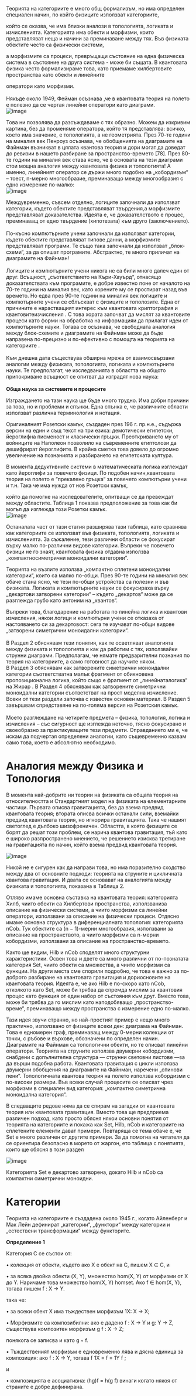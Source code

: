 Теорията на категориите е много общ формализъм, но има определен специален начин, по който физиците използват категориите,

който се оказва, че има близки аналози в топологията, логиката и изчисленията. Категорията има обекти и морфизми, които представляват неща и начини за преминаване между тях. Във физиката обектите често са физически системи,

а морфизмите са процеси, превръщащи състояние на една физическа система в състояние на друга система - може би същата. В квантовата физика често формализираме това, като приемаме хилбертовите пространства като обекти и линейните

оператори като морфизми.  
<br/>Някъде около 1949, Фейман осъзнава ,че в квантовата теория на полето е полезно да се чертая линейни оператори като диаграми.  
![image](https://github.com/user-attachments/assets/687b1941-669a-4eef-99b9-b343b605effb)


Това ни позволява да разсъждаваме с тях образно. Можем да изкривим картина, без да променяме оператора, който тя представлява: всичко, което има значение, е топологията, а не геометрията. През 70-те години на миналия век Пенроуз осъзнава, че обобщенията на диаграмите на Файнман възникват в цялата квантова теория и дори могат да доведат до ревизии в нашето разбиране за пространство-времето \[78\]. През 80-те години на миналия век става ясно, че в основата на тези диаграми стои мощна аналогия между квантовата физика и топологията! А именно, линейният оператор се държи много подобно на „кобордизъм“ – тоест, n-мерно многообразие, преминаващо между многообразия с едно измерение по-малко:  
![image](https://github.com/user-attachments/assets/c65f0647-e9b1-47ff-b684-c4f5f2ae5492)


Междувременно, съвсем отделно, логиците започнали да използват категории, където обектите представляват твърдения,а морфизмите представляват доказателства. Идеята е, че доказателството е процес, преминаващ от едно твърдение (хипотезата) към друго (заключението).  
<br/>По-късно компютърните учени започнали да използват категории, където обектите представляват типове данни, а морфизмите представляват програми. Те също така започнали да използват „блок-схеми“, за да опишат програмите. Абстрактно, те много приличат на диаграмите на Файнман!  
<br/>Логиците и компютърните учени никога не са били много далеч един от друг. Всъщност, „съответствието на Къри-Хауърд“, отнасящо доказателствата към програмите, е добре известно поне от началото на 70-те години на миналия век, като корените му се простират назад във времето. Но едва през 90-те години на миналия век логиците и компютърните учени се сблъскват с физиците и тополозите. Една от причините е нарастващият интерес към квантовата криптография и квантовитеизчисления . С това хората започват да мислят за квантовите процеси като форми на обработка на информацияи да прилагат идеи от компютърните науки. Тогава се осъзнава, че свободната аналогия между блок-схемите и диаграмите на Файнман може да бъде направена по-прецизно и по-ефективно с помощта на теорията на категориите .  
<br/>Към днешна дата съществува обширна мрежа от взаимосвързани аналогии между физиката, топологията, логиката и компютърните науки. Те предполагат, че изследванията в областта на общото припокриване всъщност се опитват да изградят нова наука:  
<br/>**Обща наука за системите и процесите**

Изграждането на тази наука ще бъде много трудно. Има добри причини за това, но и проблеми и спънки. Една спънка е, че различните области използват различна терминология и нотация.

Оригиналният Розетски камък, създаден през 196 г. пр.н.е., съдържа версии на един и същ текст на три езика: демотически египетски, йероглифна писменост и класически гръцки. Преоткриването му от войниците на Наполеон позволило на съвременните египтолози да дешифрират йероглифите. В крайна сметка това довело до огромно увеличение на познанията и разбирането на египетската култура.

В момента дедуктивните системи в математическата логика изглеждат като йероглифи за повечето физици. По подобен начин,квантовата теория на полето е “прекалено гръцка“ за повечето компютърни учени и т.н. Така че има нужда от нов Розетски камък,

който да помогне на изследователите, опитващи се да превеждат между областите. Таблица 1 показва предположение за това как би могъл да изглежда този Розетки камък.  
![image](https://github.com/user-attachments/assets/b221fbf1-5546-43c8-8d1b-178736087b6b)

Останалата част от тази статия разширява тази таблица, като сравнява как категориите се използват във физиката, топологията, логиката и изчисленията. За съжаление, тези различни области се фокусират върху малко по-различни видове категории. Въпреки че повечето физици не го знаят, квантовата физика отдавна използва „компактносиметрични моноидални категории“.

Теорията на възлите използва „компактно сплетени моноидални категории“, които са малко по-общи. През 90-те години на миналия век обаче стана ясно, че тези по-общи устройства са полезни и във физиката. Логиката и компютърните науки се фокусираха върху „декартови затворени категории“ – където „декартов“ може да се разглежда грубо като антоним на „квантов“.

Въпреки това, благодарение на работата по линейна логика и квантови изчисления, някои логици и компютърни учени се отказаха от настояването си за декартовост: сега те изучават по-общи видове „затворени симетрични моноидални категории“.  
<br/>В Раздел 2 обяснявам тези понятия, как те осветляват аналогията между физиката и топологията и как да работим с тях, използвайки струнни диаграми. Предполагам, че нямате предварителни познания по теория на категориите, а само готовност да научите някои.  
В Раздел 3 обяснявам как затворените симетрични моноидални категории съответстватна малък фрагмент от обикновена пропозиционална логика, който също е фрагмент от „линейнаталогика“ на Жирар . В Раздел 4 обяснявам как затворените симетрични моноидални категории съответстват на прост моделна изчисление. Всеки от тези раздели започва с известен основен материал. В Раздел 5 завършвам спредставяне на по-голяма версия на Розетския камък.  
<br/>Моето разглеждане на четирите предмета – физика, топология, логика и изчисления – със сигурност ще изглежда неточно, тясно фокусирано и своеобразно за практикуващите тези предмети. Оправданието ми е, че искам да подчертая определени аналогии, като същевременно казвам само това, което е абсолютно необходимо.

# Аналогия между Физика и Топология

В момента най-добрите ни теории на физиката са общата теория на относителността и Стандартният модел на физиката на елементарните частици. Първата описва гравитацията, без да взема предвид квантовата теория; втората описва всички останали сили, вземайки предвид квантовата теория, но игнорира гравитацията. Така че нашият светоглед е дълбоко шизофреничен. Областта, в която физиците се борят да решат този проблем, се нарича квантова гравитация, тъй като е широко разпространено мнението, че решението изисква третиране на гравитацията по начин, който взема предвид квантовата теория.

![image](https://github.com/user-attachments/assets/0fba8874-73c4-4148-81bc-3b2fcd992aed)

Никой не е сигурен как да направи това, но има поразително сходство между два от основните подходи: теорията на струните и цикличната квантова гравитация. И двата се основават на аналогията между физиката и топологията, показана в Таблица 2.

 Отляво имаме основна съставка на квантовата теория: категорията Хилб, чиито обекти са Хилбертови пространства, използваниза описание на физически системи, а чиито морфизми са линейни оператори, използвани за описание на физически процеси.
Отдясно имаме основна структура в диференциалната топология: категорията nCob. Тук обектите са (n − 1)-мерни многообразия, използвани за описание на пространството, а чиито морфизми са n-мерни кобордизми, използвани за описание на пространство-времето.

Както ще видим, Hilb и nCob споделят много структурни характеристики. Освен това и двете са много различни от по-познатата категория Set, чиито обекти са множества, а чиито морфизми са функции. На други места сме спорили подробно, че това е важно за по-доброто разбиране на квантовата гравитация и дориосновите на квантовата теория. Идеята е, че ако Hilb е по-скоро като nCob, отколкото като Set, може би трябва да спремда мислим за квантовия процес като функция от един набор от състояния към друг. Вместо това, може би трябва да го мислим като наподобяващо „пространство-време“, преминаващо между пространства с измерение едно по-малко.

Тази идея звучи странно, но най-простият пример е нещо много практично, използвано от физиците всеки ден: диаграма на Файнман. Това е едномерен граф, преминаващ между 0-мерни колекции от точки, с ръбове и върхове, обозначени по определен начин. Диаграмите на Файнман са топологични обекти, но те описват линейни оператори. Теорията на струните използва двумерни кобордизми, снабдени с допълнителна структура — струнни световни листове —за да върши подобна работа. Квантовата гравитация с цикли използва двумерни обобщения на диаграмите на Файнман, наречени „спинови пени“. Топологичната квантова теория на полето използва кобордизми с по-високи размери. Във всеки случай процесите се описват чрез морфизми в специален вид категория: „компактна симетрична моноидална категория“.

В следващите редове няма да се спирам на загадки от квантовата теория или квантовата гравитация. Вместо това ще предприема различен подход, като просто обясня някои основни понятия от теорията на категориите и покажа как Set, Hilb, nCob и категориите на сплетените елементи дават примери. Повтаряща се тема обаче е, че Set е много различен от другите примери.
За да помогна на читателя да се ориентира безопасно в морето от жаргон, ето таблица с понятията, които ще обясня в този раздел

![image](https://github.com/user-attachments/assets/1c9dc8a4-4a42-400c-b79f-39a4683e136f)

Категорията Set е декартово затворена, докато Hilb и nCob са компактни симетрични моноидни.


# Категории

Теорията на категориите е създадена около 1945 г., когато Айленберг и Мак Лейн дефинират „категории“, „функтори“ между категории и „естествени трансформации“ между функторите.

**Определение 1**

Категория C се състои от:

• колекция от обекти, където ако X е обект на C, пишем X ∈ C, и

• за всяка двойка обекти (X, Y), множество hom(X, Y) от морфизми от X до Y.
Наричаме това множество hom(X, Y) homset. Ако f ∈ hom(X, Y), тогава пишем f : X → Y.

така че:

• за всеки обект X има тъждествен морфизъм 1X: X → X;

• Морфизмите са композибилни: ако е дадено f : X → Y и g: Y → Z, съществува композитен морфизъм g f : X → Z;

понякога се записва и като g ◦ f.

• Тъждественият морфизъм е едновременно лява и дясна единица за композиция: ако f : X → Y, тогава f 1X = f = 1Y f ;

и

• композицията е асоциативна: (hg)f = h(g f) винаги когато някоя от страните е добре дефинирана.
 

